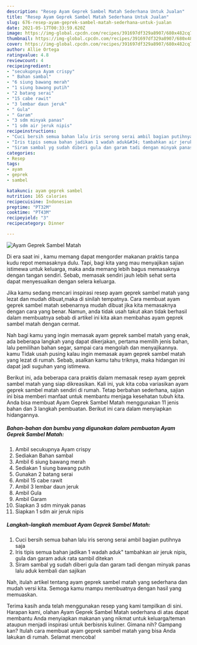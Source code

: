```yaml
---
description: "Resep Ayam Geprek Sambel Matah Sederhana Untuk Jualan"
title: "Resep Ayam Geprek Sambel Matah Sederhana Untuk Jualan"
slug: 676-resep-ayam-geprek-sambel-matah-sederhana-untuk-jualan
date: 2021-05-17T00:33:59.620Z
image: https://img-global.cpcdn.com/recipes/391697df329a8907/680x482cq70/ayam-geprek-sambel-matah-foto-resep-utama.jpg
thumbnail: https://img-global.cpcdn.com/recipes/391697df329a8907/680x482cq70/ayam-geprek-sambel-matah-foto-resep-utama.jpg
cover: https://img-global.cpcdn.com/recipes/391697df329a8907/680x482cq70/ayam-geprek-sambel-matah-foto-resep-utama.jpg
author: Allie Ortega
ratingvalue: 4.8
reviewcount: 4
recipeingredient:
- "secukupnya Ayam crispy"
- " Bahan sambal"
- "6 siung bawang merah"
- "1 siung bawang putih"
- "2 batang serai"
- "15 cabe rawit"
- "3 lembar daun jeruk"
- " Gula"
- " Garam"
- "3 sdm minyak panas"
- "1 sdm air jeruk nipis"
recipeinstructions:
- "Cuci bersih semua bahan lalu iris serong serai ambil bagian putihnya saja"
- "Iris tipis semua bahan jadikan 1 wadah aduk&#34; tambahkan air jeruk nipis, gula dan garam aduk rata sambil ditekan"
- "Siram sambal yg sudah diberi gula dan garam tadi dengan minyak panas lalu aduk kembali dan sajikan"
categories:
- Resep
tags:
- ayam
- geprek
- sambel

katakunci: ayam geprek sambel 
nutrition: 165 calories
recipecuisine: Indonesian
preptime: "PT32M"
cooktime: "PT43M"
recipeyield: "3"
recipecategory: Dinner

---
```



![Ayam Geprek Sambel Matah](https://img-global.cpcdn.com/recipes/391697df329a8907/680x482cq70/ayam-geprek-sambel-matah-foto-resep-utama.jpg)

Di era  saat ini , kamu memang dapat mengorder makanan praktis tanpa kudu repot memasaknya dulu. Tapi, bagi kita yang mau menyajikan sajian istimewa untuk keluarga, maka anda memang lebih bagus memasaknya dengan tangan sendiri. Sebab, memasak sendiri jauh lebih sehat serta dapat menyesuaikan dengan selera keluarga.

Jika kamu sedang mencari inspirasi resep ayam geprek sambel matah yang lezat dan mudah dibuat,maka di sinilah tempatnya. Cara membuat ayam geprek sambel matah  sebenarnya mudah dibuat jika kita memasaknya dengan cara yang benar. Namun, anda tidak usah takut akan tidak berhasil dalam membuatnya 
sebab di artikel ini kita akan membahas ayam geprek sambel matah dengan cermat.  



Nah bagi kamu yang ingin memasak ayam geprek sambel matah yang enak, ada beberapa langkah yang dapat dikerjakan, pertama memilih jenis bahan, lalu pemilihan bahan segar, sampai cara mengolah dan menyajikannya. kamu Tidak usah pusing kalau ingin memasak ayam geprek sambel matah yang lezat di rumah. Sebab, asalkan kamu  tahu triknya, maka hidangan ini dapat jadi suguhan yang istimewa.

Berikut ini, ada beberapa cara praktis  dalam memasak resep ayam geprek sambel matah yang siap dikreasikan. Kali ini, yuk kita coba variasikan ayam geprek sambel matah sendiri di rumah. Tetap berbahan sederhana, sajian ini bisa memberi manfaat untuk membantu menjaga kesehatan tubuh kita. Anda bisa membuat Ayam Geprek Sambel Matah menggunakan 11 jenis bahan dan 3 langkah pembuatan. Berikut ini cara dalam menyiapkan hidangannya.

<!--inarticleads1-->

##### Bahan-bahan dan bumbu yang digunakan dalam pembuatan Ayam Geprek Sambel Matah:

1. Ambil secukupnya Ayam crispy
1. Sediakan  Bahan sambal
1. Ambil 6 siung bawang merah
1. Sediakan 1 siung bawang putih
1. Gunakan 2 batang serai
1. Ambil 15 cabe rawit
1. Ambil 3 lembar daun jeruk
1. Ambil  Gula
1. Ambil  Garam
1. Siapkan 3 sdm minyak panas
1. Siapkan 1 sdm air jeruk nipis




<!--inarticleads2-->

##### Langkah-langkah membuat Ayam Geprek Sambel Matah:

1. Cuci bersih semua bahan lalu iris serong serai ambil bagian putihnya saja
1. Iris tipis semua bahan jadikan 1 wadah aduk&#34; tambahkan air jeruk nipis, gula dan garam aduk rata sambil ditekan
1. Siram sambal yg sudah diberi gula dan garam tadi dengan minyak panas lalu aduk kembali dan sajikan




Nah, itulah artikel tentang  ayam geprek sambel matah  yang sederhana dan mudah versi kita. Semoga kamu mampu membuatnya dengan hasil yang memuaskan. 

Terima kasih anda telah menggunakan resep yang kami tampilkan di sini. Harapan kami, olahan  Ayam Geprek Sambel Matah sederhana di atas dapat membantu Anda menyiapkan makanan yang nikmat untuk keluarga/teman ataupun menjadi inspirasi untuk berbisnis kuliner. Gimana nih? Gampang kan? Itulah cara membuat ayam geprek sambel matah yang bisa Anda lakukan di rumah. Selamat mencoba!

